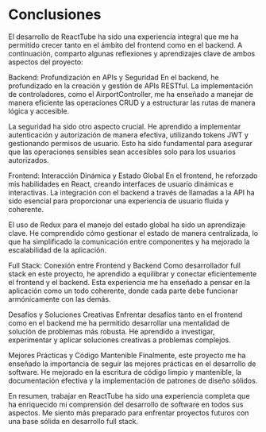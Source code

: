 # Conclusiones
El desarrollo de ReactTube ha sido una experiencia integral que me ha permitido crecer tanto en el ámbito del frontend como en el backend. A continuación, comparto algunas reflexiones y aprendizajes clave de ambos aspectos del proyecto:

Backend: Profundización en APIs y Seguridad
En el backend, he profundizado en la creación y gestión de APIs RESTful. La implementación de controladores, como el AirportController, me ha enseñado a manejar de manera eficiente las operaciones CRUD y a estructurar las rutas de manera lógica y accesible.

La seguridad ha sido otro aspecto crucial. He aprendido a implementar autenticación y autorización de manera efectiva, utilizando tokens JWT y gestionando permisos de usuario. Esto ha sido fundamental para asegurar que las operaciones sensibles sean accesibles solo para los usuarios autorizados.

Frontend: Interacción Dinámica y Estado Global
En el frontend, he reforzado mis habilidades en React, creando interfaces de usuario dinámicas e interactivas. La integración con el backend a través de llamadas a la API ha sido esencial para proporcionar una experiencia de usuario fluida y coherente.

El uso de Redux para el manejo del estado global ha sido un aprendizaje clave. He comprendido cómo gestionar el estado de manera centralizada, lo que ha simplificado la comunicación entre componentes y ha mejorado la escalabilidad de la aplicación.

Full Stack: Conexión entre Frontend y Backend
Como desarrollador full stack en este proyecto, he aprendido a equilibrar y conectar eficientemente el frontend y el backend. Esta experiencia me ha enseñado a pensar en la aplicación como un todo coherente, donde cada parte debe funcionar armónicamente con las demás.

Desafíos y Soluciones Creativas
Enfrentar desafíos tanto en el frontend como en el backend me ha permitido desarrollar una mentalidad de solución de problemas más robusta. He aprendido a investigar, experimentar y aplicar soluciones creativas a problemas complejos.

Mejores Prácticas y Código Mantenible
Finalmente, este proyecto me ha enseñado la importancia de seguir las mejores prácticas en el desarrollo de software. He mejorado en la escritura de código limpio y mantenible, la documentación efectiva y la implementación de patrones de diseño sólidos.

En resumen, trabajar en ReactTube ha sido una experiencia completa que ha enriquecido mi comprensión del desarrollo de software en todos sus aspectos. Me siento más preparado para enfrentar proyectos futuros con una base sólida en desarrollo full stack.
